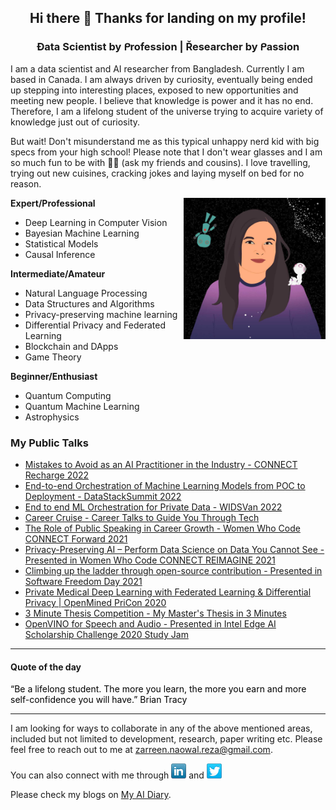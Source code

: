 <h2 align="center">
Hi there 🙂 Thanks for landing on my profile!
</h2>

<h3 align="center">
Đata Scientist by ᑭrofession | Řesearcher by ᑭassion
</h3>
<p align="justified">
  I am a data scientist and AI researcher from Bangladesh. Currently I am based in Canada. I am always driven by curiosity, eventually being ended up stepping into interesting places, exposed to new opportunities and meeting new people. I believe that knowledge is power and it has no end. Therefore, I am a lifelong student of the universe trying to acquire variety of knowledge just out of curiosity. 
  
 But wait! Don't misunderstand me as this typical unhappy nerd kid with big specs from your high school! Please note that I don't wear glasses and I am so much fun to be with 🦹🏻 (ask my friends and cousins). I love travelling, trying out new cuisines, cracking jokes and laying myself on bed for no reason.
  </p>

<img align="right" width="45%" src="https://github.com/znreza/znreza/blob/master/social/IMG_20220209_213012_635.jpg" />

**Expert/Professional**
 
  - Deep Learning in Computer Vision
  - Bayesian Machine Learning
  - Statistical Models
  - Causal Inference


**Intermediate/Amateur**
 
  - Natural Language Processing
  - Data Structures and Algorithms
  - Privacy-preserving machine learning
  - Differential Privacy and Federated Learning
  - Blockchain and DApps
  - Game Theory</li>

**Beginner/Enthusiast**

  - Quantum Computing
  - Quantum Machine Learning
  - Astrophysics

<h3>
My Public Talks
</h3>

  - [Mistakes to Avoid as an AI Practitioner in the Industry - CONNECT Recharge 2022](https://youtu.be/dDF2R8xyfsA)
  - [End-to-end Orchestration of Machine Learning Models from POC to Deployment - DataStackSummit 2022](https://datastacksummit.com/dss2022/ml-model-orchestration/)
  - [End to end ML Orchestration for Private Data - WIDSVan 2022](https://youtu.be/_YOn6AEwXCY)
  - [Career Cruise - Career Talks to Guide You Through Tech](https://youtu.be/7yK7Y2_Zjqs?si=Ghe09atSlCxN8aG3)
  - [The Role of Public Speaking in Career Growth - Women Who Code CONNECT Forward 2021](https://youtu.be/NaxYAFmJg2U)
  - [Privacy-Preserving AI – Perform Data Science on Data You Cannot See - Presented in Women Who Code CONNECT REIMAGINE 2021](https://youtu.be/hsloD5AKYCs)
  - [Climbing up the ladder through open-source contribution - Presented in Software Freedom Day 2021](https://youtu.be/zOuT6WU02_4)
  - [Private Medical Deep Learning with Federated Learning & Differential Privacy | OpenMined PriCon 2020](https://youtu.be/RvK1ZUkeS3A)
  - [3 Minute Thesis Competition - My Master's Thesis in 3 Minutes](https://youtu.be/aJsnNZ27yG0)
  - [OpenVINO for Speech and Audio - Presented in Intel Edge AI Scholarship Challenge 2020 Study Jam](https://youtu.be/GUg9BiQSeyw)
  

<hr/>


<h4 align="left"> Quote of the day </h4>
<p style="color:black">“Be a lifelong student. The more you learn, the more you earn and more self-confidence you will have.” Brian Tracy</p>

<hr/>

I am looking for ways to collaborate in any of the above mentioned areas, included but not limited to development, research, paper writing etc. Please feel free to reach out to me at zarreen.naowal.reza@gmail.com. 

You can also connect with me through <a href="https://www.linkedin.com/in/zarreennreza/" target="_blank"><img src="https://github.com/znreza/znreza/blob/master/social/linkedin.png" /></a> and <a href="https://twitter.com/zarreennreza/" target="_blank"><img src="https://github.com/znreza/znreza/blob/master/social/twitter.png" /></a>

Please check my blogs on [My AI Diary](https://ai-diary-by-znreza.com/).

